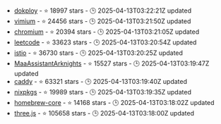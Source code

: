 - [dokploy](https://github.com/Dokploy/dokploy) - ⭐ 18997 stars - 🕒 2025-04-13T03:22:21Z updated
- [vimium](https://github.com/philc/vimium) - ⭐ 24456 stars - 🕒 2025-04-13T03:21:50Z updated
- [chromium](https://github.com/chromium/chromium) - ⭐ 20394 stars - 🕒 2025-04-13T03:21:05Z updated
- [leetcode](https://github.com/doocs/leetcode) - ⭐ 33623 stars - 🕒 2025-04-13T03:20:54Z updated
- [istio](https://github.com/istio/istio) - ⭐ 36730 stars - 🕒 2025-04-13T03:20:25Z updated
- [MaaAssistantArknights](https://github.com/MaaAssistantArknights/MaaAssistantArknights) - ⭐ 15527 stars - 🕒 2025-04-13T03:19:47Z updated
- [caddy](https://github.com/caddyserver/caddy) - ⭐ 63321 stars - 🕒 2025-04-13T03:19:40Z updated
- [nixpkgs](https://github.com/NixOS/nixpkgs) - ⭐ 19989 stars - 🕒 2025-04-13T03:19:35Z updated
- [homebrew-core](https://github.com/Homebrew/homebrew-core) - ⭐ 14168 stars - 🕒 2025-04-13T03:18:02Z updated
- [three.js](https://github.com/mrdoob/three.js) - ⭐ 105658 stars - 🕒 2025-04-13T03:18:00Z updated
